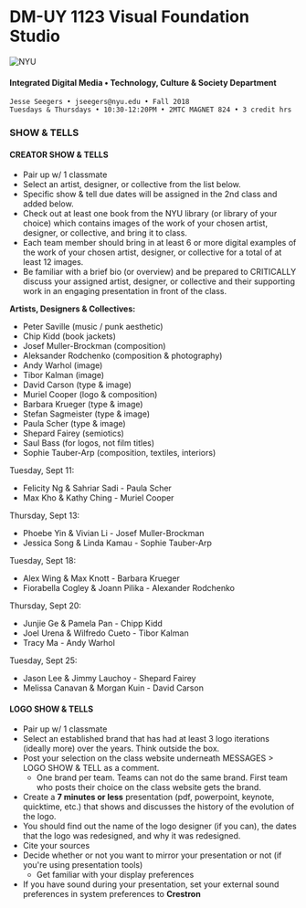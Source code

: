 # DM-UY 1123 Visual Foundation Studio

![NYU](C:/Users/Jesse%20Seegers/Desktop/NYU%20VFS/DM-1123-A-VFS-FA18-SEEGERS/nyu_soe_logo.png)

#### Integrated Digital Media • Technology, Culture & Society Department 

```
Jesse Seegers • jseegers@nyu.edu • Fall 2018 
Tuesdays & Thursdays • 10:30-12:20PM • 2MTC MAGNET 824 • 3 credit hrs
```

### SHOW & TELLS


#### CREATOR SHOW & TELLS
* Pair up w/ 1 classmate
* Select an artist, designer, or collective from the list below.
* Specific show & tell due dates will be assigned in the 2nd class and added below.
* Check out at least one book from the NYU library (or library of your choice) which contains images of the work of your chosen artist, designer, or collective, and bring it to class. 
* Each team member should bring in at least 6 or more digital examples of the work of your chosen artist, designer, or collective for a total of at least 12 images.
* Be familiar with a brief bio (or overview) and be prepared to CRITICALLY discuss your assigned artist, designer, or collective and their supporting work in an engaging presentation in front of the class. 

**Artists, Designers & Collectives:**

* Peter Saville (music / punk aesthetic)
* Chip Kidd (book jackets)
* Josef Muller-Brockman (composition)
* Aleksander Rodchenko (composition & photography)
* Andy Warhol (image)
* Tibor Kalman (image)
* David Carson (type & image)
* Muriel Cooper (logo & composition)
* Barbara Krueger (type & image)
* Stefan Sagmeister (type & image)
* Paula Scher (type & image)
* Shepard Fairey (semiotics)
* Saul Bass (for logos, not film titles)
* Sophie Tauber-Arp (composition, textiles, interiors)


Tuesday, Sept 11:
- Felicity Ng & Sahriar Sadi - Paula Scher
- Max Kho & Kathy Ching - Muriel Cooper

Thursday, Sept 13:  
- Phoebe Yin & Vivian Li - Josef Muller-Brockman
- Jessica Song & Linda Kamau - Sophie Tauber-Arp

Tuesday, Sept 18:
- Alex Wing & Max Knott - Barbara Krueger
- Fiorabella Cogley & Joann Pilika - Alexander Rodchenko

Thursday, Sept 20:  
- Junjie Ge & Pamela Pan - Chipp Kidd
- Joel Urena & Wilfredo Cueto - Tibor Kalman  
- Tracy Ma - Andy Warhol  

Tuesday, Sept 25:  
- Jason Lee & Jimmy Lauchoy - Shepard Fairey    
- Melissa Canavan & Morgan Kuin - David Carson


#### LOGO SHOW & TELLS

- Pair up w/ 1 classmate 
- Select an established brand that has had at least 3 logo iterations (ideally more) over the years. Think outside the box. 
- Post your selection on the class website underneath MESSAGES > LOGO SHOW & TELL as a comment. 
  - One brand per team. Teams can not do the same brand. First team who posts their choice on the class website gets the brand.
- Create a **7 minutes or less** presentation (pdf, powerpoint, keynote, quicktime, etc.) that shows and discusses the history of the evolution of the logo. 
- You should find out the name of the logo designer (if you can), the dates that the logo was redesigned, and why it was redesigned.
- Cite your sources
- Decide whether or not you want to mirror your presentation or not (if you're using presentation tools)
  - Get familiar with your display preferences
- If you have sound during your presentation, set your external sound preferences in system preferences to **Crestron**

